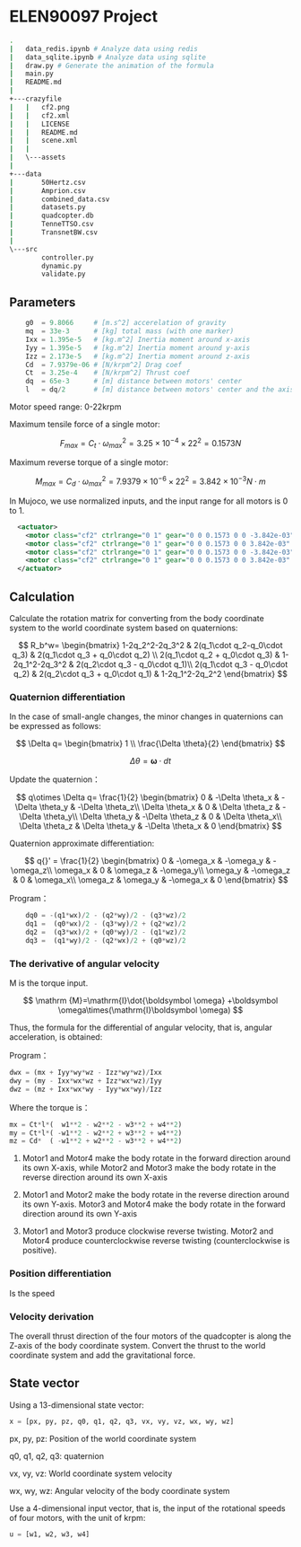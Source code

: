# ELEN90097 Project

``` bash
.
|   data_redis.ipynb # Analyze data using redis
|   data_sqlite.ipynb # Analyze data using sqlite
|   draw.py # Generate the animation of the formula
|   main.py
|   README.md
|   
+---crazyfile
|   |   cf2.png
|   |   cf2.xml
|   |   LICENSE
|   |   README.md
|   |   scene.xml
|   |   
|   \---assets
|           
+---data
|       50Hertz.csv
|       Amprion.csv
|       combined_data.csv
|       datasets.py
|       quadcopter.db
|       TenneTTSO.csv
|       TransnetBW.csv
|       
\---src
        controller.py
        dynamic.py
        validate.py
```

## Parameters

```python
    g0  = 9.8066     # [m.s^2] accerelation of gravity
    mq  = 33e-3      # [kg] total mass (with one marker)
    Ixx = 1.395e-5   # [kg.m^2] Inertia moment around x-axis
    Iyy = 1.395e-5   # [kg.m^2] Inertia moment around y-axis
    Izz = 2.173e-5   # [kg.m^2] Inertia moment around z-axis
    Cd  = 7.9379e-06 # [N/krpm^2] Drag coef
    Ct  = 3.25e-4    # [N/krpm^2] Thrust coef
    dq  = 65e-3      # [m] distance between motors' center
    l   = dq/2       # [m] distance between motors' center and the axis of rotation

```

Motor speed range: 0-22krpm

Maximum tensile force of a single motor:

$$
F_{max}=C_t\cdot\omega_{max}^2=3.25\times10^{-4}\times22^2=0.1573N
$$

Maximum reverse torque of a single motor:

$$
M_{max}=C_d\cdot\omega_{max}^2=7.9379\times10^{-6}\times22^2=3.842\times10^{-3} N\cdot m
$$

In Mujoco, we use normalized inputs, and the input range for all motors is 0 to 1.

```xml
  <actuator>
    <motor class="cf2" ctrlrange="0 1" gear="0 0 0.1573 0 0 -3.842e-03" site="motor1_site" name="motor1"/>
    <motor class="cf2" ctrlrange="0 1" gear="0 0 0.1573 0 0 3.842e-03" site="motor2_site" name="motor2"/>
    <motor class="cf2" ctrlrange="0 1" gear="0 0 0.1573 0 0 -3.842e-03" site="motor3_site" name="motor3"/>
    <motor class="cf2" ctrlrange="0 1" gear="0 0 0.1573 0 0 3.842e-03" site="motor4_site" name="motor4"/>
  </actuator>
```

## Calculation

Calculate the rotation matrix for converting from the body coordinate system to the world coordinate system based on quaternions:

$$
R_b^w=
\begin{bmatrix}
1-2q_2^2-2q_3^2  & 2(q_1\cdot q_2-q_0\cdot q_3) & 2(q_1\cdot q_3 + q_0\cdot q_2) \\
2(q_1\cdot q_2 + q_0\cdot q_3)  & 1-2q_1^2-2q_3^2 & 2(q_2\cdot q_3 - q_0\cdot q_1)\\
2(q_1\cdot q_3 - q_0\cdot q_2)  & 2(q_2\cdot q_3 + q_0\cdot q_1) & 1-2q_1^2-2q_2^2
\end{bmatrix}
$$

### Quaternion differentiation

In the case of small-angle changes, the minor changes in quaternions can be expressed as follows:

$$
\Delta q=
\begin{bmatrix}
1 \\ \frac{\Delta \theta}{2}
\end{bmatrix}
$$

$$
\Delta \theta = \boldsymbol \omega\cdot dt
$$

Update the quaternion：

$$
q\otimes \Delta q= \frac{1}{2}
\begin{bmatrix}
0  & -\Delta \theta_x & -\Delta \theta_y & -\Delta \theta_z\\
\Delta \theta_x  & 0 & \Delta \theta_z & -\Delta \theta_y\\
\Delta \theta_y  & -\Delta \theta_z & 0 & \Delta \theta_x\\
\Delta \theta_z  & \Delta \theta_y & -\Delta \theta_x & 0
\end{bmatrix}
$$

Quaternion approximate differentiation:

$$
q{}' = \frac{1}{2}
\begin{bmatrix}
 0 & -\omega_x & -\omega_y & -\omega_z\\
\omega_x  & 0 & \omega_z & -\omega_y\\
\omega_y  & -\omega_z & 0 & \omega_x\\
\omega_z  & \omega_y & -\omega_x & 0
\end{bmatrix}
$$

Program：

```python
    dq0 = -(q1*wx)/2 - (q2*wy)/2 - (q3*wz)/2
    dq1 =  (q0*wx)/2 - (q3*wy)/2 + (q2*wz)/2
    dq2 =  (q3*wx)/2 + (q0*wy)/2 - (q1*wz)/2
    dq3 =  (q1*wy)/2 - (q2*wx)/2 + (q0*wz)/2
```

### The derivative of angular velocity

M is the torque input.

$$
\mathrm {M}=\mathrm{I}\dot{\boldsymbol \omega} +\boldsymbol \omega\times(\mathrm{I}\boldsymbol \omega)
$$

Thus, the formula for the differential of angular velocity, that is, angular acceleration, is obtained:

Program：

```python
dwx = (mx + Iyy*wy*wz - Izz*wy*wz)/Ixx
dwy = (my - Ixx*wx*wz + Izz*wx*wz)/Iyy
dwz = (mz + Ixx*wx*wy - Iyy*wx*wy)/Izz
```

Where the torque is：

```python
mx = Ct*l*(  w1**2 - w2**2 - w3**2 + w4**2)
my = Ct*l*( -w1**2 - w2**2 + w3**2 + w4**2)
mz = Cd*  ( -w1**2 + w2**2 - w3**2 + w4**2)
```

1. Motor1 and Motor4 make the body rotate in the forward direction around its own X-axis, while Motor2 and Motor3 make the body rotate in the reverse direction around its own X-axis

2. Motor1 and Motor2 make the body rotate in the reverse direction around its own Y-axis. Motor3 and Motor4 make the body rotate in the forward direction around its own Y-axis

3. Motor1 and Motor3 produce clockwise reverse twisting. Motor2 and Motor4 produce counterclockwise reverse twisting (counterclockwise is positive).

### Position differentiation

Is the speed

### Velocity derivation

The overall thrust direction of the four motors of the quadcopter is along the Z-axis of the body coordinate system. Convert the thrust to the world coordinate system and add the gravitational force.

## State vector

Using a 13-dimensional state vector:

```python
x = [px, py, pz, q0, q1, q2, q3, vx, vy, vz, wx, wy, wz]
```

px, py, pz: Position of the world coordinate system

q0, q1, q2, q3: quaternion

vx, vy, vz: World coordinate system velocity

wx, wy, wz: Angular velocity of the body coordinate system

Use a 4-dimensional input vector, that is, the input of the rotational speeds of four motors, with the unit of krpm:

```python
u = [w1, w2, w3, w4]
```
